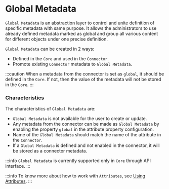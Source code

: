 # Global Metadata

`Global Metadata` is an abstraction layer to control and unite definition of specific metadata with same purpose. It allows the administrators to use already defined metadata marked as global and group all various content for different objects under one precise definition.

`Global Metadata` can be created in 2 ways:

- Defined in the `Core` and used in the `Connector`.
- Promote existing `Connector` metadata to `Global Metadata`.

:::caution
When a metadata from the connector is set as `global`, it should be defined in the `Core`. If not, then the value of the metadata will not be stored in the `Core`.
:::

### Characteristics

The characteristics of `Global Metadata` are:

- `Global Metadata` is not available for the user to create or update.
- Any metadata from the connector can be made as `Global Metadata` by enabling the property `global` in the attribute property configuration.
- Name of the `Global Metadata` should match the name of the attribute in the `Connector`.
- If a `Global Metadata` is defined and not enabled in the connector, it will be stored as a connector metadata.

:::info
`Global Metadata` is currently supported only in `Core` through API interface.
:::

:::info
To know more about how to work with `Attributes`, see [Using Attributes](../../../../contributors/attributes/overview).
:::